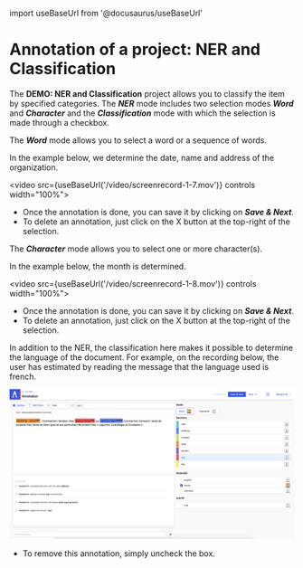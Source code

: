import useBaseUrl from '@docusaurus/useBaseUrl'

# Annotation of a project: NER and Classification

The **DEMO: NER and Classification** project allows you to classify the item by specified categories. The **_NER_** mode includes two selection modes **_Word_** and **_Character_** and the **_Classification_** mode with which the selection is made through a checkbox.

The **_Word_** mode allows you to select a word or a sequence of words.

In the example below, we determine the date, name and address of the organization.

<video src={useBaseUrl('/video/screenrecord-1-7.mov')} controls width="100%"></video>

- Once the annotation is done, you can save it by clicking on **_Save & Next_**.
- To delete an annotation, just click on the X button at the top-right of the selection.

The **_Character_** mode allows you to select one or more character(s).

In the example below, the month is determined.

<video src={useBaseUrl('/video/screenrecord-1-8.mov')} controls width="100%"></video>

- Once the annotation is done, you can save it by clicking on **_Save & Next_**.
- To delete an annotation, just click on the X button at the top-right of the selection.

In addition to the NER, the classification here makes it possible to determine the language of the document. For example, on the recording below, the user has estimated by reading the message that the language used is french.

![Screenshot 1-8](../../../assets/screenshot-1-8.png)

- To remove this annotation, simply uncheck the box.
